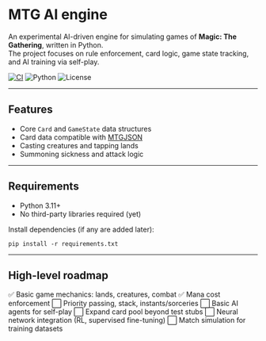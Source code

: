 # MTG AI engine

An experimental AI-driven engine for simulating games of **Magic: The Gathering**, written in Python.  
The project focuses on rule enforcement, card logic, game state tracking, and AI training via self-play.

[![CI](https://github.com/dpesce/mtg-ai/actions/workflows/ci.yml/badge.svg)](https://github.com/dpesce/mtg-ai/actions)
![Python](https://img.shields.io/badge/python-3.11+-blue.svg)
![License](https://img.shields.io/badge/license-MIT-lightgrey)

---

## Features

- Core `Card` and `GameState` data structures
- Card data compatible with [MTGJSON](https://github.com/mtgjson/mtgjson)
- Casting creatures and tapping lands
- Summoning sickness and attack logic

---

## Requirements

- Python 3.11+
- No third-party libraries required (yet)

Install dependencies (if any are added later):
```
pip install -r requirements.txt
```

---

## High-level roadmap

✅ Basic game mechanics: lands, creatures, combat
✅ Mana cost enforcement
⬜ Priority passing, stack, instants/sorceries
⬜ Basic AI agents for self-play
⬜ Expand card pool beyond test stubs
⬜ Neural network integration (RL, supervised fine-tuning)
⬜ Match simulation for training datasets


